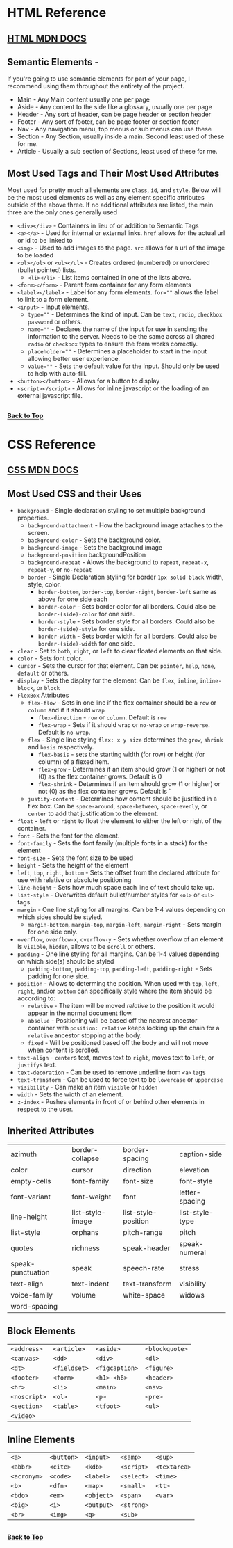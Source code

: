 
# HTML Reference
## [HTML MDN DOCS](https://developer.mozilla.org/en-US/docs/Web/HTML)

## Semantic Elements -
If you're going to use semantic elements for part of your page, I recommend using them throughout the entirety of the project. 

* Main - Any Main content usually one per page
* Aside - Any content to the side like a glossary, usually one per page
* Header - Any sort of header, can be page header or section header
* Footer - Any sort of footer, can be page footer or section footer
* Nav - Any navigation menu, top menus or sub menus can use these
* Section - Any Section, usually inside a main. Second least used of these for me.
* Article - Usually a sub section of Sections, least used of these for me.

## Most Used Tags and Their Most Used Attributes
Most used for pretty much all elements are `class`, `id`, and `style`. Below will be the most used elements as well as any element specific attributes outside of the above three. If no additional attributes are listed, the main three are the only ones generally used
* `<div></div>` - Containers in lieu of or addition to Semantic Tags
* `<a></a>` - Used for internal or external links. `href` allows for the actual url or id to be linked to
* `<img>` - Used to add images to the page. `src` allows for a url of the image to be loaded
* `<ol></ol>` or `<ul></ul>` - Creates ordered (numbered) or unordered (bullet pointed) lists.
    * `<li></li>` - List items contained in one of the lists above.
* `<form></form>` - Parent form container for any form elements
* `<label></label>` - Label for any form elements. `for=""` allows the label to link to a form element.
* `<input>` - Input elements. 
    * `type=""` - Determines the kind of input. Can be `text`, `radio`, `checkbox` `password` or others.
    * `name=""` - Declares the name of the input for use in sending the information to the server. Needs to be the same across all shared `radio` or `checkbox` types to ensure the form works correctly.
    * `placeholder=""` - Determines a placeholder to start in the input allowing better user experience.
    * `value=""` - Sets the default value for the input. Should only be used to help with auto-fill.
* `<button></button>` - Allows for a button to display
* `<script></script>` - Allows for inline javascript or the loading of an external javascript file.

<sub><sup>[Back to Top](#midland-code-academy)</sup></sub>
-----

# CSS Reference
## [CSS MDN DOCS](https://developer.mozilla.org/en-US/docs/Web/CSS/Reference)
## Most Used CSS and their Uses
* `background` - Single declaration styling to set multiple background properties.
    * `background-attachment` - How the background image attaches to the screen.
    * `background-color` - Sets the background color.
    * `background-image` - Sets the background image
    * `background-position` 	backgroundPosition
    * `background-repeat` - Alows the background to `repeat`, `repeat-x`, `repeat-y`, or `no-repeat`
    * `border` - Single Declaration styling for border `1px solid black` width, style, color.
        * `border-bottom`, `border-top`, `border-right`, `border-left` same as above for one side each
        * `border-color` - Sets border color for all borders. Could also be `border-(side)-color` for one side.
        * `border-style` - Sets border style for all borders. Could also be `border-(side)-style` for one side.
        * `border-width` - Sets border width for all borders. Could also be `border-(side)-width` for one side.
* `clear` - Set to `both`, `right`, or `left` to clear floated elements on that side.
* `color` - Sets font color.
* `cursor` - Sets the cursor for that element. Can be: `pointer`, `help`, `none`, `default` or others.
* `display` - Sets the display for the element. Can be `flex`, `inline`, `inline-block`, or `block`
* `FlexBox` Attributes
    * `flex-flow` - Sets in one line if the flex container should be a `row` or `column` and if it should `wrap`
        * `flex-direction` - `row` or `column`. Default is `row`
        * `flex-wrap` - Sets if it should `wrap` or `no-wrap` or `wrap-reverse`. Default is `no-wrap`.
    * `flex` - Single line styling `flex: x y size` determines the `grow`, `shrink` and `basis` respectively.
        * `flex-basis` - sets the starting width (for row) or height (for column) of a flexed item.
        * `flex-grow` - Determines if an item should grow (1 or higher) or not (0) as the flex container grows. Default is 0
        * `flex-shrink` - Determines if an item should grow (1 or higher) or not (0) as the flex container grows. Default is `
    * `justify-content` - Determines how content should be justified in a flex box. Can be `space-around`, `space-between`, `space-evenly`, or `center` to add that justification to the element.
* `float` - `left` or `right` to float the element to either the left or right of the container.
* `font` - Sets the font for the element.
* `font-family` - Sets the font family (multiple fonts in a stack) for the element
* `font-size` - Sets the font size to be used
* `height` - Sets the height of the element
* `left`, `top`, `right`, `bottom` - Sets the offset from the declared attribute for use with relative or absolute positioning
* `line-height` - Sets how much space each line of text should take up.
* `list-style` - Overwrites default bullet/number styles for `<ol>` or `<ul>` tags.
* `margin` - One line styling for all margins. Can be 1-4 values depending on which sides should be styled.
    * `margin-bottom`, `margin-top`, `margin-left`, `margin-right` - Sets margin for one side only.
* `overflow`, `overflow-x`, `overflow-y` - 	Sets whether overflow of an element is `visible`, `hidden`, allows to be `scroll` or others.
* `padding` - One line styling for all margins. Can be 1-4 values depending on which side(s) should be styled
    * `padding-bottom`, `padding-top`, `padding-left`, `padding-right` - Sets padding for one side.
* `position` - Allows to determing the position. When used with `top`, `left`, `right`, and/or `bottom` can specifically style where the item should be according to:
    * `relative` - The item will be moved _relative_ to the position it would appear in the normal document flow.
    * `absolue` - Positioning will be based off the nearest ancestor container with `position: relative` keeps looking up the chain for a `relative` ancestor stopping at the body.
    * `fixed` - Will be positioned based off the body and will not move when content is scrolled.
* `text-align` - `center`s text, moves text to `right`, moves text to `left`, or `justify`s text.
* `text-decoration` - Can be used to remove underline from `<a>` tags
* `text-transform` - Can be used to force text to be `lowercase` or `uppercase`
* `visibility` - Can make an item `visible` or `hidden`
* `width` - Sets the width of an element.
* `z-index` - Pushes elements in front of or behind other elements in respect to the user.

## Inherited Attributes
|                            |                                  	|||
|------------------------------------------	|---------------------------------	| -----------|----|
|azimuth | border-collapse| border-spacing| caption-side|
|color| cursor|direction| elevation|
|empty-cells| font-family|font-size| font-style|
|font-variant| font-weight| font|letter-spacing|
|line-height|list-style-image| list-style-position|list-style-type|
|list-style|orphans| pitch-range|pitch|
|quotes|richness| speak-header|speak-numeral|
|speak-punctuation|speak|speech-rate|stress|
|text-align|text-indent |text-transform|visibility|
|voice-family|volume| white-space|widows|
|word-spacing|||

## Block Elements
|                           |                                  	| | |
|------------------------------------------	|---------------------------------	|--|--|
| `<address>` | `<article>` | `<aside>`|`<blockquote>`|
| `<canvas>`| `<dd>`| `<div>`| `<dl>`|
| `<dt>`| `<fieldset>`| `<figcaption>`|  `<figure>`|
| `<footer>`| `<form>`| `<h1>-<h6>`| `<header>`|
|`<hr>`| `<li>`|`<main>`|`<nav>`|
|`<noscript>`|`<ol>`|`<p>`|`<pre>`|
|`<section>`| `<table>`|`<tfoot>`|`<ul>`|
|`<video>`||||

## Inline Elements
|           |               |               |           |            |
|-----------|--------	    |-----------    |-----------|------	     |
|`<a>`      | `<button>`    |`<input>`      |`<samp>`   |`<sup>`     |
|`<abbr>`   |`<cite>`       |`<kdb>`        |`<script>` |`<textarea>`|
|`<acronym>`|`<code>`       |`<label>`      |`<select>` |`<time>`    |
|`<b>`      |`<dfn>`        |`<map>`        |`<small>`  |`<tt>`      |
|`<bdo>`    |`<em>`         |`<object>`     |`<span>`   |`<var>`     |
| `<big>  ` | `<i>`         |`<output>`     |`<strong>` |            |
|`<br>`     |`<img>`        |`<q>`          |`<sub>`    |            |

<sub><sup>[Back to Top](#midland-code-academy)</sup></sub>
--------

